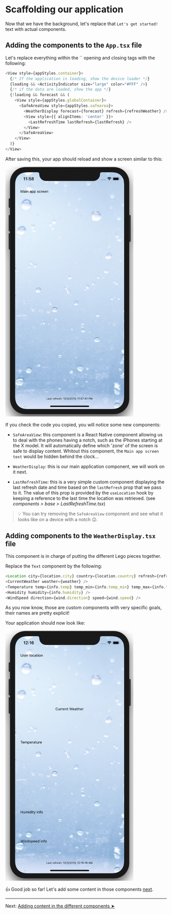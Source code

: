 # Scaffolding our application

Now that we have the background, let's replace that `Let's get started!` text with actual components.

## Adding the components to the `App.tsx` file

Let's replace everything within the `` opening and closing tags with the following:

```typescript
<View style={appStyles.container}>
  {/* If the application is loading, show the device loader */}
  {loading && <ActivityIndicator size="large" color="#FFF" />}
  {/* if the data are loaded, show the app */}
  {!loading && forecast && (
    <View style={appStyles.globalContainer}>
      <SafeAreaView style={appStyles.safearea}>
        <WeatherDisplay forecast={forecast} refresh={refreshWeather} />
        <View style={{ alignItems: 'center' }}>
          <LastRefreshTime lastRefresh={lastRefresh} />
        </View>
      </SafeAreaView>
    </View>
  )}
</View>
```

After saving this, your app should reload and show a screen similar to this:

<img src="../../assets/app/screen_3.png" width="400px"/>

If you check the code you copied, you will notice some new components:

* `SafeAreaView`: this component is a React Native component allowing us to deal with the phones having a notch, such as the iPhones starting at the X model. It will automatically define which 'zone' of the screen is safe to display content. Whitout this component, the `Main app screen text` would be hidden behind the clock...

* `WeatherDisplay`: this is our main application component, we will work on it next.

* `LastRefreshTime`: this is a very simple custom component displaying the last refresh date and time based on the `lastRefresh` prop that we pass to it. The value of this prop is provided by the `useLocation` hook by keeping a reference to the last time the location was retrieved. (see *components > base > LastRefreshTime.tsx*)

>💡 You can try removing the `SafeAreaView` component and see what it looks like on a device with a notch 😉.

## Adding components to the `WeatherDisplay.tsx` file

This component is in charge of putting the different Lego pieces together.

Replace the `Text` component by the following:

```typescript
<Location city={location.city} country={location.country} refresh={refresh} />
<CurrentWeather weather={weather} />
<Temperature temp={info.temp} temp_min={info.temp_min} temp_max={info.temp_max} />
<Humidity humidity={info.humidity} />
<WindSpeed direction={wind.direction} speed={wind.speed} />
``` 

As you now know, those are custom components with very specific goals, their names are pretty explicit!

Your application should now look like:

<img src="../../assets/app/screen_4.png" width="400px"/>

👍 Good job so far! Let's add some content in those components [next](./guide_5.md).

---

Next: [Adding content in the different components ➤](./guide_5.md)